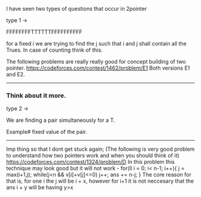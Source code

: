 I have seen two types of questions that occur in 2pointer

type 1 ->

FFFFFFFFTTTTTTFFFFFFFFFF

for a fixed i we are trying to find the j such that i and j shall contain all the Trues.
In case of counting think of this.

The following problems are really really good for concept building of two pointer.
https://codeforces.com/contest/1462/problem/E1
Both versions E1 and E2.

-----------------------------------------

### Think about it more.

type 2 ->

We are finding a pair simultaneously for a T.

Example# fixed value of the pair.










---------------------------------------
Imp thing so that I dont get stuck again;
(The following is very good problem to understand how two pointers work and when you should think of it)
https://codeforces.com/contest/1324/problem/D
In this problem this technique may look good but it will not work -
        for(ll i = 0; i< n-1; i++){
            j = max(i+1,j);
            while(j<n && v[i]+v[j]<=0)
                j++;
            ans += n-j;
        }
The core reason for that is, for one i the j will be i + x, however for i+1 it is not neccesary that the ans i + y will be having y>x  
    
